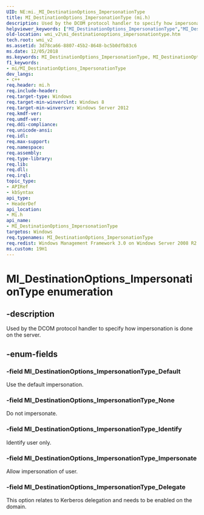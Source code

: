 ```yaml
---
UID: NE:mi._MI_DestinationOptions_ImpersonationType
title: MI_DestinationOptions_ImpersonationType (mi.h)
description: Used by the DCOM protocol handler to specify how impersonation is done on the server.
helpviewer_keywords: ["MI_DestinationOptions_ImpersonationType","MI_DestinationOptions_ImpersonationType enumeration [Windows Management Infrastructure (MI)]","MI_DestinationOptions_ImpersonationType_Default","MI_DestinationOptions_ImpersonationType_Delegate","MI_DestinationOptions_ImpersonationType_Identify","MI_DestinationOptions_ImpersonationType_Impersonate","MI_DestinationOptions_ImpersonationType_None","mi/MI_DestinationOptions_ImpersonationType","mi/MI_DestinationOptions_ImpersonationType_Default","mi/MI_DestinationOptions_ImpersonationType_Delegate","mi/MI_DestinationOptions_ImpersonationType_Identify","mi/MI_DestinationOptions_ImpersonationType_Impersonate","mi/MI_DestinationOptions_ImpersonationType_None","wmi._mi_destinationoptions_impersonationtype","wmi_v2.mi_destinationoptions_impersonationtype"]
old-location: wmi_v2\mi_destinationoptions_impersonationtype.htm
tech.root: wmi_v2
ms.assetid: 3d78ca66-8807-45b2-8648-bc5b0dfb83c6
ms.date: 12/05/2018
ms.keywords: MI_DestinationOptions_ImpersonationType, MI_DestinationOptions_ImpersonationType enumeration [Windows Management Infrastructure (MI)], MI_DestinationOptions_ImpersonationType_Default, MI_DestinationOptions_ImpersonationType_Delegate, MI_DestinationOptions_ImpersonationType_Identify, MI_DestinationOptions_ImpersonationType_Impersonate, MI_DestinationOptions_ImpersonationType_None, mi/MI_DestinationOptions_ImpersonationType, mi/MI_DestinationOptions_ImpersonationType_Default, mi/MI_DestinationOptions_ImpersonationType_Delegate, mi/MI_DestinationOptions_ImpersonationType_Identify, mi/MI_DestinationOptions_ImpersonationType_Impersonate, mi/MI_DestinationOptions_ImpersonationType_None, wmi._mi_destinationoptions_impersonationtype, wmi_v2.mi_destinationoptions_impersonationtype
f1_keywords:
- mi/MI_DestinationOptions_ImpersonationType
dev_langs:
- c++
req.header: mi.h
req.include-header: 
req.target-type: Windows
req.target-min-winverclnt: Windows 8
req.target-min-winversvr: Windows Server 2012
req.kmdf-ver: 
req.umdf-ver: 
req.ddi-compliance: 
req.unicode-ansi: 
req.idl: 
req.max-support: 
req.namespace: 
req.assembly: 
req.type-library: 
req.lib: 
req.dll: 
req.irql: 
topic_type:
- APIRef
- kbSyntax
api_type:
- HeaderDef
api_location:
- Mi.h
api_name:
- MI_DestinationOptions_ImpersonationType
targetos: Windows
req.typenames: MI_DestinationOptions_ImpersonationType
req.redist: Windows Management Framework 3.0 on Windows Server 2008 R2 with SP1, Windows 7 with SP1, and Windows Server 2008 with SP2
ms.custom: 19H1
---
```


# MI_DestinationOptions_ImpersonationType enumeration


## -description


Used by the DCOM protocol handler to specify how impersonation is done on the server.


## -enum-fields




### -field MI_DestinationOptions_ImpersonationType_Default

Use the default impersonation.


### -field MI_DestinationOptions_ImpersonationType_None

Do not impersonate.


### -field MI_DestinationOptions_ImpersonationType_Identify

Identify user only.


### -field MI_DestinationOptions_ImpersonationType_Impersonate

Allow impersonation of user.


### -field MI_DestinationOptions_ImpersonationType_Delegate

This option relates to Kerberos delegation and needs to be enabled on the domain.

